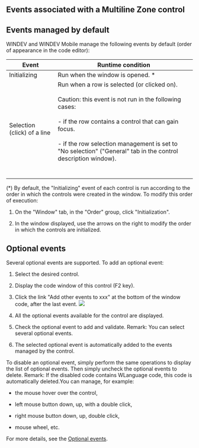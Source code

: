 


## Events associated with a Multiline Zone control
			



<a name="NOTE1"></a>
<a name="NOTE1_1"></a>


## Events managed by default
<a name="events_managed_default_ELTTEXTE000130"></a>
WINDEV and WINDEV Mobile manage the following events by default (order of appearance in the code editor):

| Event | Runtime condition |
| --- | --- |
| Initializing | Run when the window is opened. \* |
| Selection (click) of a line | Run when a row is selected (or clicked on).<br><br>Caution: this event is not run in the following cases:<br><br>- if the row contains a control that can gain focus.<br><br>- if the row selection management is set to "No selection" ("General" tab in the control description window).<br><br><br> |


(\*) By default, the "Initializing" event of each control is run according to the order in which the controls were created in the window. To modify this order of execution: 

1. On the "Window" tab, in the "Order" group, click "Initialization".

2. In the window displayed, use the arrows on the right to modify the order in which the controls are initialized.




<a name="NOTE2"></a>
<a name="NOTE2_1"></a>


## Optional events
<a name="optional_events_ELTTEXTE000154"></a>
Several optional events are supported.
To add an optional event:

1. Select the desired control.

2. Display the code window of this control (F2 key).

3. Click the link "Add other events to xxx" at the bottom of the window code, after the last event.  ![](https://doc.pcsoft.fr/en-US/images/image.awp?langid=3&name=Traitements_optionnels_WD_OK%20-%20HC%20N%B0001.gif)


4. All the optional events available for the control are displayed. 

5. Check the optional event to add and validate. 
	Remark: You can select several optional events. 

6. The selected optional event is automatically added to the events managed by the control.




To disable an optional event, simply perform the same operations to display the list of optional events. Then simply uncheck the optional events to delete. 
Remark: If the disabled code contains WLanguage code, this code is automatically deleted.You can manage, for example:

- the mouse hover over the control,

- left mouse button down, up, with a double click,

- right mouse button down, up, double click, 

- mouse wheel, etc.




For more details, see the [Optional events](../WDChamp/1014004.md).


